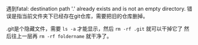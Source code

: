 遇到fatal: destination path '.' already exists and is not an empty directory. 错误是指当前文件夹下已经存在git仓库，需要把旧的仓库删掉。

.git是个隐藏文件，需要
`ls -a`
才能显示，然后
`rm -rf .git`
就可以干掉它了
然后往上一层再
`rm -rf foldername`
就干净了。